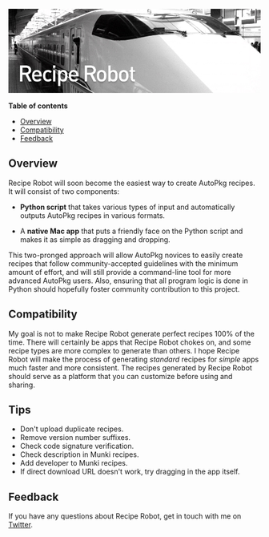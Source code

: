 ![Recipe Robot](images/header.jpg)

__Table of contents__

<!-- MarkdownTOC autolink=true depth=3 bracket=round -->

- [Overview](#overview)
- [Compatibility](#compatibility)
- [Feedback](#feedback)

<!-- /MarkdownTOC -->

## Overview

Recipe Robot will soon become the easiest way to create AutoPkg recipes. It will consist of two components:

- __Python script__ that takes various types of input and automatically outputs AutoPkg recipes in various formats.

- A __native Mac app__ that puts a friendly face on the Python script and makes it as simple as dragging and dropping.

This two-pronged approach will allow AutoPkg novices to easily create recipes that follow community-accepted guidelines with the minimum amount of effort, and will still provide a command-line tool for more advanced AutoPkg users. Also, ensuring that all program logic is done in Python should hopefully foster community contribution to this project.

## Compatibility

My goal is not to make Recipe Robot generate perfect recipes 100% of the time. There will certainly be apps that Recipe Robot chokes on, and some recipe types are more complex to generate than others. I hope Recipe Robot will make the process of generating _standard_ recipes for _simple_ apps much faster and more consistent. The recipes generated by Recipe Robot should serve as a platform that you can customize before using and sharing.

## Tips

- Don't upload duplicate recipes.
- Remove version number suffixes.
- Check code signature verification.
- Check description in Munki recipes.
- Add developer to Munki recipes.
- If direct download URL doesn't work, try dragging in the app itself.

## Feedback

If you have any questions about Recipe Robot, get in touch with me on [Twitter](https://twitter.com/homebysix).
